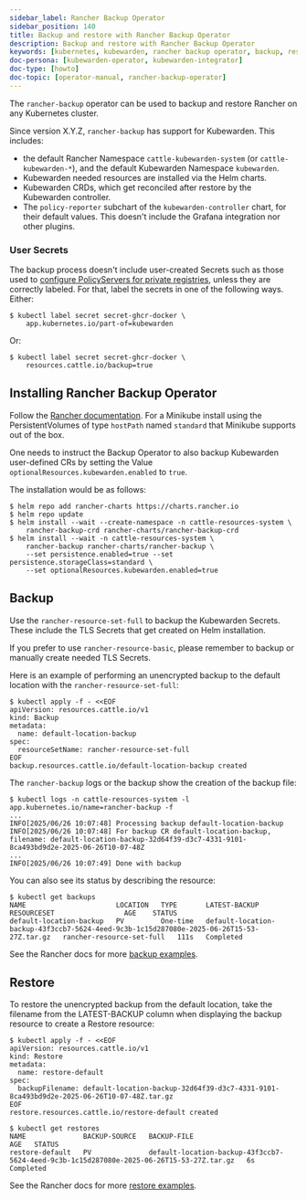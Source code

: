 ```yaml
---
sidebar_label: Rancher Backup Operator
sidebar_position: 140
title: Backup and restore with Rancher Backup Operator
description: Backup and restore with Rancher Backup Operator
keywords: [kubernetes, kubewarden, rancher backup operator, backup, restore]
doc-persona: [kubewarden-operator, kubewarden-integrator]
doc-type: [howto]
doc-topic: [operator-manual, rancher-backup-operator]
---
```


<head>
  <link rel="canonical" href="https://docs.kubewarden.io/howtos/Rancher-Backup-Operator"/>
</head>

The `rancher-backup` operator can be used to backup and restore Rancher on any
Kubernetes cluster.

Since version X.Y.Z, `rancher-backup` has support for Kubewarden. This includes:

- the default Rancher Namespace `cattle-kubewarden-system` (or
  `cattle-kubewarden-*`), and the default Kubewarden Namespace `kubewarden`.
- Kubewarden needed resources are installed via the Helm charts.
- Kubewarden CRDs, which get reconciled after restore by the Kubewarden controller.
- The `policy-reporter` subchart of the `kubewarden-controller` chart, for their
  default values. This doesn't include the Grafana integration nor other plugins.

### User Secrets

The backup process doesn't include user-created Secrets such as those used to
[configure PolicyServers for private
registries](./policy-servers/private-registry#creating-the-secret), unless
they are correctly labeled. For that, label the secrets in one of the following
ways. Either:

```shell
$ kubectl label secret secret-ghcr-docker \
    app.kubernetes.io/part-of=kubewarden
```

Or:

```shell
$ kubectl label secret secret-ghcr-docker \
    resources.cattle.io/backup=true
```

## Installing Rancher Backup Operator

Follow the [Rancher
documentation](https://ranchermanager.docs.rancher.com/how-to-guides/new-user-guides/backup-restore-and-disaster-recovery).
For a Minikube install using the PersistentVolumes of type `hostPath` named
`standard` that Minikube supports out of the box.

One needs to instruct the Backup Operator to also backup
Kubewarden user-defined CRs by setting the Value
`optionalResources.kubewarden.enabled` to `true`.

The installation would be as follows:

```console
$ helm repo add rancher-charts https://charts.rancher.io
$ helm repo update
$ helm install --wait --create-namespace -n cattle-resources-system \
    rancher-backup-crd rancher-charts/rancher-backup-crd
$ helm install --wait -n cattle-resources-system \
    rancher-backup rancher-charts/rancher-backup \
    --set persistence.enabled=true --set persistence.storageClass=standard \
    --set optionalResources.kubewarden.enabled=true
```

## Backup

Use the `rancher-resource-set-full` to backup the Kubewarden Secrets. These
include the TLS Secrets that get created on Helm installation.

If you prefer to use `rancher-resource-basic`, please remember to backup or
manually create needed TLS Secrets.

Here is an example of performing an unencrypted backup to the default location
with the `rancher-resource-set-full`:

```shell
$ kubectl apply -f - <<EOF
apiVersion: resources.cattle.io/v1
kind: Backup
metadata:
  name: default-location-backup
spec:
  resourceSetName: rancher-resource-set-full
EOF
backup.resources.cattle.io/default-location-backup created
```

The `rancher-backup` logs or the backup show the creation of the backup file:

```
$ kubectl logs -n cattle-resources-system -l app.kubernetes.io/name=rancher-backup -f
...
INFO[2025/06/26 10:07:48] Processing backup default-location-backup
INFO[2025/06/26 10:07:48] For backup CR default-location-backup, filename: default-location-backup-32d64f39-d3c7-4331-9101-8ca493bd9d2e-2025-06-26T10-07-48Z
...
INFO[2025/06/26 10:07:49] Done with backup
```

You can also see its status by describing the resource:

```shell
$ kubectl get backups
NAME                      LOCATION   TYPE       LATEST-BACKUP                                                                              RESOURCESET                 AGE    STATUS
default-location-backup   PV         One-time   default-location-backup-43f3ccb7-5624-4eed-9c3b-1c15d287080e-2025-06-26T15-53-27Z.tar.gz   rancher-resource-set-full   111s   Completed
```

See the Rancher docs for more [backup examples](https://ranchermanager.docs.rancher.com/reference-guides/backup-restore-configuration/examples#backup).

## Restore

To restore the unencrypted backup from the default location, take the filename
from the LATEST-BACKUP column when displaying the backup resource to create a Restore resource:

```shell
$ kubectl apply -f - <<EOF
apiVersion: resources.cattle.io/v1
kind: Restore
metadata:
  name: restore-default
spec:
  backupFilename: default-location-backup-32d64f39-d3c7-4331-9101-8ca493bd9d2e-2025-06-26T10-07-48Z.tar.gz
EOF
restore.resources.cattle.io/restore-default created

$ kubectl get restores
NAME              BACKUP-SOURCE   BACKUP-FILE                                                                                AGE   STATUS
restore-default   PV              default-location-backup-43f3ccb7-5624-4eed-9c3b-1c15d287080e-2025-06-26T15-53-27Z.tar.gz   6s    Completed
```

See the Rancher docs for more [restore examples](https://ranchermanager.docs.rancher.com/reference-guides/backup-restore-configuration/examples#restore).
